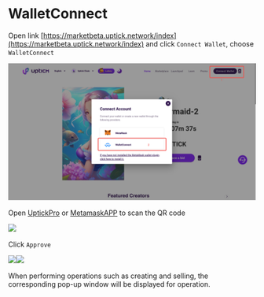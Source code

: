 # WalletConnect

Open link [https://marketbeta.uptick.network/index](https://marketbeta.uptick.network/index) and click `Connect Wallet`, choose `WalletConnect`

![](<../../.gitbook/assets/image (7).png>)

Open [UptickPro](https://marketbeta.uptick.network/downloads) or [MetamaskAPP](https://metamask.io/download/) to scan the QR code

![](https://nrcwtrmnl3.feishu.cn/space/api/box/stream/download/asynccode/?code=YWZiMjE2MjYyYjNmNjg0MmQ1ODEyZDczNDI5NGVhZGVfd3NlZHNRMEFvYkpOaG92OHJEQ0cwdk1pcDhUOHJGUDhfVG9rZW46TWFBRmJ0UXlYb2k2ZTd4M1NWQmNSbFFKbnpmXzE2ODY4ODQ2NjQ6MTY4Njg4ODI2NF9WNA)

Click `Approve`

![](https://nrcwtrmnl3.feishu.cn/space/api/box/stream/download/asynccode/?code=MTZjNjcyNzM3MDRkODg1NWNlN2JjYmQzZjExZGQwNWFfb2RoZGlVcEduaFRRMjFRUm5xa0ZudnpCV2FDR3h3SjFfVG9rZW46UUo1RWJ2bkFkb3dDRTd4NGxkUmNnUVJtbk5oXzE2ODY4ODQ3MDc6MTY4Njg4ODMwN19WNA)![](../../.gitbook/assets/img\_v2\_59c7dde6-d9a1-491a-b420-8fa686db97cg.jpg)

When performing operations such as creating and selling, the corresponding pop-up window will be displayed for operation.
